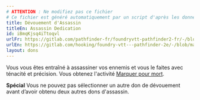 ```yaml
---
# ATTENTION : Ne modifiez pas ce fichier
# Ce fichier est généré automatiquement par un script d'après les données du module Foundry VTT officiel et de sa traduction
title: Dévouement d'Assassin
titleEn: Assassin Dedication
id: iBmqKjsq4iTtoqvl
urlFr: https://gitlab.com/pathfinder-fr/foundryvtt-pathfinder2-fr/-/blob/master/data/feats/iBmqKjsq4iTtoqvl.htm
urlEn: https://gitlab.com/hooking/foundry-vtt---pathfinder-2e/-/blob/master/packs/data/feats.db/assassin-dedication.json
layout: dons
---
```

Vous vous êtes entraîné à assassiner vos ennemis et vous le faites avec ténacité et précision. Vous obtenez l'activité [Marquer pour mort](../actions/marquer-pour-mort.html).

**Spécial** Vous ne pouvez pas sélectionner un autre don de dévouement avant d’avoir obtenu deux autres dons d'assassin.
